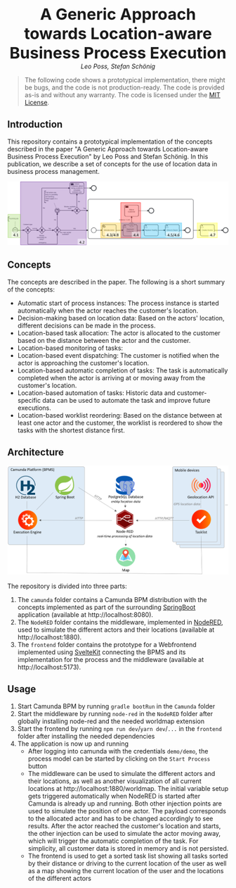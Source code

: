 
<div style="text-align: center"><span style="font-weight: bold; font-size: 36px;">A Generic Approach towards Location-aware Business Process Execution</span><br><span style="font-style: italic">Leo Poss, Stefan Schönig</span></div>

> The following code shows a prototypical implementation, there might be bugs, and the code is not production-ready. The code is provided as-is and without any warranty. The code is licensed under the [MIT License](./LICENSE).

## Introduction

This repository contains a prototypical implementation of the concepts described in the paper "A Generic Approach towards Location-aware Business Process Execution" by Leo Poss and Stefan Schönig. In this publication, we describe a set of concepts for the use of location data in business process management.

![Process](./process.png)

## Concepts

The concepts are described in the paper. The following is a short summary of the concepts:

- Automatic start of process instances: The process instance is started automatically when the actor reaches the customer's location.
- Decision-making based on location data: Based on the actors' location, different decisions can be made in the process. 
- Location-based task allocation: The actor is allocated to the customer based on the distance between the actor and the customer.
- Location-based monitoring of tasks: 
- Location-based event dispatching: The customer is notified when the actor is approaching the customer's location.
- Location-based automatic completion of tasks: The task is automatically completed when the actor is arriving at or moving away from the customer's location.
- Location-based automation of tasks: Historic data and customer-specific data can be used to automate the task and improve future executions. 
- Location-based worklist reordering: Based on the distance between at least one actor and the customer, the worklist is reordered to show the tasks with the shortest distance first.

## Architecture

![Architecture](./architecture.png)

The repository is divided into three parts:

1. The `camunda` folder contains a Camunda BPM distribution with the concepts implemented as part of the surrounding [SpringBoot](https://spring.io/) application (available at http://localhost:8080).
2. The `NodeRED` folder contains the middleware, implemented in [NodeRED](https://nodered.org/), used to simulate the different actors and their locations (available at http://localhost:1880).
3. The `frontend` folder contains the prototype for a Webfrontend implemented using [SvelteKit](https://kit.svelte.dev/) connecting the BPMS and its implementation for the process and the middleware (available at http://localhost:5173).

## Usage
1. Start Camunda BPM by running `gradle bootRun` in the `Camunda` folder
2. Start the middleware by running `node-red` in the `NodeRED` folder after globally installing node-red and the needed worldmap extension
3. Start the frontend by running `npm run dev`/`yarn dev`/`...` in the `frontend` folder after installing the needed dependencies
4. The application is now up and running
   - After logging into camunda with the credentials `demo/demo`, the process model can be started by clicking on the `Start Process` button
   - The middleware can be used to simulate the different actors and their locations, as well as another visualization of all current locations at http://localhost:1880/worldmap. The initial variable setup gets triggered automatically when NodeRED is started after Camunda is already up and running. Both other injection points are used to simulate the position of one actor. The payload corresponds to the allocated actor and has to be changed accordingly to see results. After the actor reached the customer's location and starts, the other injection can be used to simulate the actor moving away, which will trigger the automatic completion of the task. For simplicity, all customer data is stored in memory and is not persisted.
   - The frontend is used to get a sorted task list showing all tasks sorted by their distance or driving to the current location of the user as well as a map showing the current location of the user and the locations of the different actors